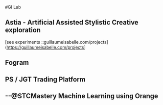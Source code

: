 #GI Lab

## Astia - Artificial Assisted Stylistic Creative exploration 

[see experiments ::guillaumeisabelle.com/projects](https://guillaumeisabelle.com/projects]

## Fogram

## PS / JGT Trading Platform

## --@STCMastery Machine Learning using Orange
